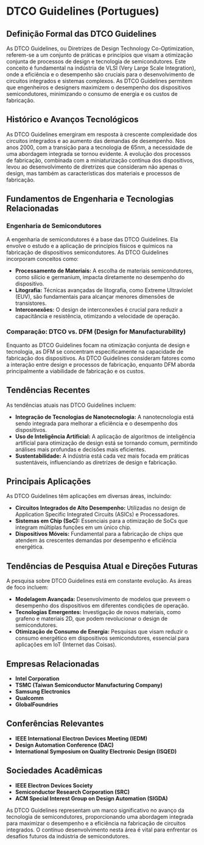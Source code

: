 # DTCO Guidelines (Portugues)

## Definição Formal das DTCO Guidelines

As DTCO Guidelines, ou Diretrizes de Design Technology Co-Optimization, referem-se a um conjunto de práticas e princípios que visam a otimização conjunta de processos de design e tecnologia de semicondutores. Este conceito é fundamental na indústria de VLSI (Very Large Scale Integration), onde a eficiência e o desempenho são cruciais para o desenvolvimento de circuitos integrados e sistemas complexos. As DTCO Guidelines permitem que engenheiros e designers maximizem o desempenho dos dispositivos semicondutores, minimizando o consumo de energia e os custos de fabricação.

## Histórico e Avanços Tecnológicos

As DTCO Guidelines emergiram em resposta à crescente complexidade dos circuitos integrados e ao aumento das demandas de desempenho. Nos anos 2000, com a transição para a tecnologia de 65nm, a necessidade de uma abordagem integrada se tornou evidente. A evolução dos processos de fabricação, combinada com a miniaturização contínua dos dispositivos, levou ao desenvolvimento de diretrizes que consideram não apenas o design, mas também as características dos materiais e processos de fabricação.

## Fundamentos de Engenharia e Tecnologias Relacionadas

### Engenharia de Semicondutores

A engenharia de semicondutores é a base das DTCO Guidelines. Ela envolve o estudo e a aplicação de princípios físicos e químicos na fabricação de dispositivos semicondutores. As DTCO Guidelines incorporam conceitos como:

- **Processamento de Materiais:** A escolha de materiais semicondutores, como silício e germanium, impacta diretamente no desempenho do dispositivo.
- **Litografia:** Técnicas avançadas de litografia, como Extreme Ultraviolet (EUV), são fundamentais para alcançar menores dimensões de transistores.
- **Interconexões:** O design de interconexões é crucial para reduzir a capacitância e resistência, otimizando a velocidade de operação.

### Comparação: DTCO vs. DFM (Design for Manufacturability)

Enquanto as DTCO Guidelines focam na otimização conjunta de design e tecnologia, as DFM se concentram especificamente na capacidade de fabricação dos dispositivos. As DTCO Guidelines consideram fatores como a interação entre design e processos de fabricação, enquanto DFM aborda principalmente a viabilidade de fabricação e os custos.

## Tendências Recentes

As tendências atuais nas DTCO Guidelines incluem:

- **Integração de Tecnologias de Nanotecnologia:** A nanotecnologia está sendo integrada para melhorar a eficiência e o desempenho dos dispositivos.
- **Uso de Inteligência Artificial:** A aplicação de algoritmos de inteligência artificial para otimização de design está se tornando comum, permitindo análises mais profundas e decisões mais eficientes.
- **Sustentabilidade:** A indústria está cada vez mais focada em práticas sustentáveis, influenciando as diretrizes de design e fabricação.

## Principais Aplicações

As DTCO Guidelines têm aplicações em diversas áreas, incluindo:

- **Circuitos Integrados de Alto Desempenho:** Utilizadas no design de Application Specific Integrated Circuits (ASICs) e Processadores.
- **Sistemas em Chip (SoC):** Essenciais para a otimização de SoCs que integram múltiplas funções em um único chip.
- **Dispositivos Móveis:** Fundamental para a fabricação de chips que atendem às crescentes demandas por desempenho e eficiência energética.

## Tendências de Pesquisa Atual e Direções Futuras

A pesquisa sobre DTCO Guidelines está em constante evolução. As áreas de foco incluem:

- **Modelagem Avançada:** Desenvolvimento de modelos que preveem o desempenho dos dispositivos em diferentes condições de operação.
- **Tecnologias Emergentes:** Investigação de novos materiais, como grafeno e materiais 2D, que podem revolucionar o design de semicondutores.
- **Otimização de Consumo de Energia:** Pesquisas que visam reduzir o consumo energético em dispositivos semicondutores, essencial para aplicações em IoT (Internet das Coisas).

## Empresas Relacionadas

- **Intel Corporation**
- **TSMC (Taiwan Semiconductor Manufacturing Company)**
- **Samsung Electronics**
- **Qualcomm**
- **GlobalFoundries**

## Conferências Relevantes

- **IEEE International Electron Devices Meeting (IEDM)**
- **Design Automation Conference (DAC)**
- **International Symposium on Quality Electronic Design (ISQED)**

## Sociedades Acadêmicas

- **IEEE Electron Devices Society**
- **Semiconductor Research Corporation (SRC)**
- **ACM Special Interest Group on Design Automation (SIGDA)**

As DTCO Guidelines representam um marco significativo no avanço da tecnologia de semicondutores, proporcionando uma abordagem integrada para maximizar o desempenho e a eficiência na fabricação de circuitos integrados. O contínuo desenvolvimento nesta área é vital para enfrentar os desafios futuros da indústria de semicondutores.